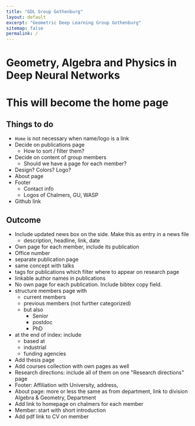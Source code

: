 ```yaml
---
title: "GDL Group Gothenburg"
layout: default
excerpt: "Geometric Deep Learning Group Gothenburg"
sitemap: false
permalink: /
---
```


# Geometry, Algebra and Physics in Deep Neural Networks
# This will become the home page

## Things to do
- `Home` is not necessary when name/logo is a link
- Decide on publications page
    - How to sort / filter them?
-  Decide on content of group members
    -  Should we have a page for each member?
- Design? Colors? Logo?
- About page
- Footer
    - Contact info
    - Logos of Chalmers, GU, WASP
- Github link

## Outcome
- Include updated news box on the side. Make this as entry in a news file
    - description, headline, link, date
- Own page for each member, include its publication
- Office number
- separate publication page
- same concept with talks
- tags for publications which filter where to appear on research page
- linkable author names in publications
- No own page for each publication. Include bibtex copy field.
- structure members page with
    - current members
    - previous members (not further categorized)
    - but also
        - Senior
        - postdoc
        - PhD
- at the end of index: include
    - based at
    - industrial
    - funding agencies
- Add thesis page  
- Add courses collection with own pages as well
- Research directions: include all of them on one "Research directions" page
- Footer: Affiliation with University, address,
- About page: more or less the same as from department, link to division
  Algebra & Geometry, Department
- Add link to homepage on chalmers for each member
- Member: start with short introduction
- Add pdf link to CV on member
